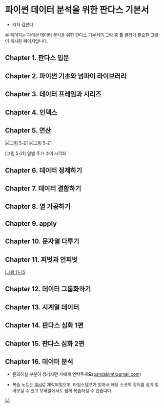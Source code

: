 # 파이썬 데이터 분석을 위한 판다스 기본서

- 저자 김판다
  
본 페이지는 파이썬 데이터 분석을 위한 판다스 기본서의 그림 중 풀 컬러가 필요한 그림이 게시된 페이지입니다.

## Chapter 1. 판다스 입문
## Chapter 2. 파이썬 기초와 넘파이 라이브러리
## Chapter 3. 데이터 프레임과 시리즈
## Chapter 4. 인덱스
## Chapter 5. 연산
![그림 5-21](https://i.postimg.cc/FF8WKV8g/5-21-1st.jpg)
![그림 5-21](https://i.postimg.cc/tRYvyMS4/5-21-2nd.jpg)

[그림 5-21] 일별 주가 추이 시각화

## Chapter 6. 데이터 정제하기


## Chapter 7. 데이터 결합하기
## Chapter 8. 열 가공하기
## Chapter 9. apply
## Chapter 10. 문자열 다루기
## Chapter 11. 피벗과 언피벗
[!그림 11-15](https://i.postimg.cc/NMSjVnMz/11-15.jpg)

## Chapter 12. 데이터 그룹화하기
## Chapter 13. 시계열 데이터
## Chapter 14. 판다스 심화 1편
## Chapter 15. 판다스 심화 2편
## Chapter 16. 데이터 분석



- 문의하실 부분이 생기시면 저에게 연락주세요(pandakimt@gmail.com)

- 복습 노트는 [Slid](https://app.slid.cc/)로 제작되었으며, 타임스탬프가 있어서 해당 스샷의 강의를 쉽게 찾아보실 수 있고 모바일에서도 쉽게 복습하실 수 있습니다.

![](https://i.ibb.co/2Y9bn8G/02.jpg)

